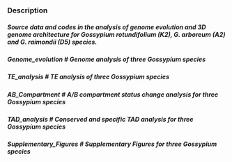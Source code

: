 ### Description

##### Source data and codes in the analysis of genome evolution and 3D genome architecture for *Gossypium rotundifolium* (K2), *G. arboreum* (A2) and *G. raimondii* (D5) species.

##### Genome_evolution # Genome analysis of three *Gossypium* species

##### TE_analysis # TE analysis of three *Gossypium* species

##### AB_Compartment # A/B compartment status change analysis for three *Gossypium* species

##### TAD_analysis # Conserved and specific TAD analysis for three *Gossypium* species

##### Supplementary_Figures # Supplementary Figures for three *Gossypium* species
